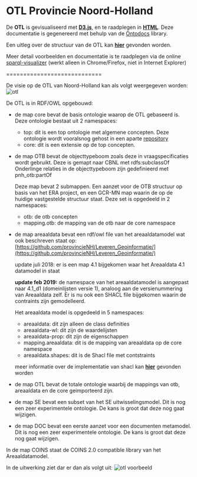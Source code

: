 # OTL Provincie Noord-Holland

De __OTL__ is gevisualiseerd met <a href="https://provincienh.github.io/OTL/otl-viz" target="_blank">__D3.js__</a>,
en te raadplegen in <a href="https://provincienh.github.io/OTL/otl-doc" target="_blank">__HTML__</a>. Deze documentatie is gegenereerd met behulp van de [Ontodocs](https://github.com/lambdamusic/Ontodocs) library.

Een uitleg over de structuur van de OTL kan [__hier__](otl_uitleg.md) gevonden worden.

Meer detail voorbeelden en documentatie is te raadplegen via de online [sparql-visualizer](https://madsholten.github.io/sparql-visualizer/?file=https://raw.githubusercontent.com/provincieNH/OTL/master/docs/data.json)
(werkt alleen in Chrome/Firefox, niet in Internet Explorer)

============================

De visie op de OTL van Noord-Holland kan als volgt weergegeven worden:
![otl](https://github.com/provincieNH/OTL/raw/master/docs/otl-pnh.jpg "otl")


De OTL is in RDF/OWL opgebouwd:

* de map core bevat de basis ontologie waarop de OTL gebaseerd is. Deze ontologie bestaat uit 2 namespaces:
	 * top: dit is een top ontologie met algemene concepten. Deze ontologie wordt vooralsnog gehost in een aparte [repository](https://github.com/NielsHoffmann/ontologies/tree/master/top)
	 * core: dit is een extensie op de top concepten.

* de map OTB bevat de objecttypeboom zoals deze in vraagspecificaties wordt gebruikt. 
	Deze is gemapt naar CBNL met rdfs:subclassOf Onderlinge relaties in de objecttypeboom zijn gedefinieerd met pnh_otb:partOf

	Deze map bevat 2 submappen. Een aanzet voor de OTB structuur op basis van het ERA project, en een GCR-MN map waarin de op de huidige vastgestelde structuur staat. Deze set is opgedeeld in 2 namespaces:
	* otb: de otb concepten
	* mapping.otb: de mapping van de otb naar de core namespace
	
* de map areaaldata bevat een rdf/owl file van het areaaldatamodel wat ook beschreven staat op: [https://github.com/provincieNH/Leveren_Geoinformatie/](https://github.com/provincieNH/Leveren_Geoinformatie/)

	update juli 2018: er is een map 4.1 bijgekomen waar het Areaaldata 4.1 datamodel in staat
	
	__update feb 2019:__ de namespace van het areaaldatamodel is aangepast naar 4.1_d1 (domeinlijsten versie 1), analoog aan de versienummering van Areaaldata zelf.
    Er is nu ook een SHACL file bijgekomen waarin de contraints zijn gemodelleerd.
	
	Het areaaldata model is opgedeeld in 5 namespaces:
	* areaaldata: dit zijn alleen de class definities
	* areaaldata-wl: dit zijn de waardelijsten
	* areaaldata-prop: dit zijn de eigenschappen
	* mapping.areaaldata: dit is de mapping van areaaldata op de core namespace
	* areaaldata.shapes: dit is de Shacl file met contstraints
	
	meer informatie over de implementatie van shacl kan  [__hier__](shacl_uitleg.md) gevonden worden

* de map OTL bevat de totale ontologie waarbij de mappings van otb, areaaldata en de core geimporteerd zijn.

* de map SE bevat een subset van het SE uitwisselingsmodel. Dit is nog een zeer experimentele ontologie. De kans is groot dat deze nog gaat wijzigen.

* de map DOC bevat een eerste aanzet voor een documenten metamodel. Dit is nog een zeer experimentele ontologie. De kans is groot dat deze nog gaat wijzigen.

In de map COINS staat de COINS 2.0 compatible library van het Areaaldatamodel.


In de uitwerking ziet dar er dan als volgt uit:
![otl voorbeeld](https://github.com/provincieNH/OTL/raw/master/docs/OTL-structuur.jpg "otl voorbeeld")




